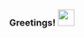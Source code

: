 
### Greetings! <img src="https://raw.githubusercontent.com/MartinHeinz/MartinHeinz/master/wave.gif" width="30px">

<!--
**dorley1993/dorley1993** is a ✨ _special_ ✨ repository because its `README.md` (this file) appears on your GitHub profile.

My name is Danielle, I'm studying Full Stack Web Development. 

I'm currently enrolled in a Full-Stack Web Development Bootcamp at the University of Washington. As of right now I've learned front-end web devolopment: HTML, CSS, and JavaScript. We are currently learning the back-end development: node.js, MySQL, and express. I am hoping to transition into a career working as a full-stack web developer. 

[![Danielle's GitHub stats](https://github-readme-stats.vercel.app/api?username=dorley1993)](https://github.com/dorley1993/github-readme-stats)


<img align="center" src="https://github-readme-stats.vercel.app/api/<CARD_TYPE>/?username=<dorley1993>&theme=<THEME_NAME>" />

